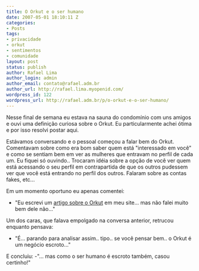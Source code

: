 ```yaml
---
title: O Orkut e o ser humano
date: 2007-05-01 18:10:11 Z
categories:
- Posts
tags:
- privacidade
- orkut
- sentimentos
- comunidade
layout: post
status: publish
author: Rafael Lima
author_login: admin
author_email: contato@rafael.adm.br
author_url: http://rafael.lima.myopenid.com/
wordpress_id: 122
wordpress_url: http://rafael.adm.br/p/o-orkut-e-o-ser-humano/
---
```


Nesse final de semana eu estava na sauna do condom&iacute;nio com uns amigos e ouvi uma defini&ccedil;&atilde;o curiosa sobre o Orkut. Eu particularmente achei &oacute;tima e por isso resolvi postar aqui.

Est&aacute;vamos conversando e o pessoal come&ccedil;ou a falar bem do Orkut. Comentavam sobre como era bom saber quem est&aacute; "interessado em voc&ecirc;" e como se sentiam bem em ver as mulheres que entravam no perfil de cada um.
Eu fiquei s&oacute; ouvindo.. Trocaram id&eacute;ia sobre a op&ccedil;&atilde;o de voc&ecirc; ver quem est&aacute; acessando o seu perfil em contrapartida de que os outros pudessem ver que voc&ecirc; est&aacute; entrando no perfil dos outros. Falaram sobre as contas fakes, etc...

Em um momento oportuno eu apenas comentei:
- "Eu escrevi um <a href="http://rafael.adm.br/p/o-sentido-do-orkut/">artigo sobre o Orkut</a> em meu site... mas n&atilde;o falei muito bem dele n&atilde;o..." 

Um dos caras, que falava empolgado na conversa anterior, retrucou enquanto pensava:
- "&Eacute;... parando para analisar assim.. tipo.. se voc&ecirc; pensar bem.. o Orkut &eacute; um neg&oacute;cio escroto..."

E concluiu:
-"... mas como o ser humano &eacute; escroto tamb&eacute;m, casou certinho!"
